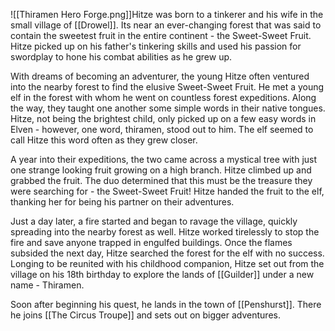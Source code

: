 ![[Thiramen Hero Forge.png]]Hitze was born to a tinkerer and his wife in the small village of [[Drowel]]. Its near an ever-changing forest that was said to contain the sweetest fruit in the entire continent - the Sweet-Sweet Fruit. Hitze picked up on his father's tinkering skills and used his passion for swordplay to hone his combat abilities as he grew up.

With dreams of becoming an adventurer, the young Hitze often ventured into the nearby forest to find the elusive Sweet-Sweet Fruit. He met a young elf in the forest with whom he went on countless forest expeditions. Along the way, they taught one another some simple words in their native tongues. Hitze, not being the brightest child, only picked up on a few easy words in Elven - however, one word, thiramen, stood out to him. The elf seemed to call Hitze this word often as they grew closer.

A year into their expeditions, the two came across a mystical tree with just one strange looking fruit growing on a high branch. Hitze climbed up and grabbed the fruit. The duo determined that this must be the treasure they were searching for - the Sweet-Sweet Fruit! Hitze handed the fruit to the elf, thanking her for being his partner on their adventures.

Just a day later, a fire started and began to ravage the village, quickly spreading into the nearby forest as well. Hitze worked tirelessly to stop the fire and save anyone trapped in engulfed buildings. Once the flames subsided the next day, Hitze searched the forest for the elf with no success. Longing to be reunited with his childhood companion, Hitze set out from the village on his 18th birthday to explore the lands of [[Guilder]] under a new name - Thiramen.

Soon after beginning his quest, he lands in the town of [[Penshurst]]. There he joins [[The Circus Troupe]] and sets out on bigger adventures.